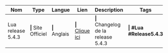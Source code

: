 | Nom               | Type                 | Langue         | Lien                                                                         | Description                          | Tags                          | Note           |
| ----------------- | -------------------- | -------------- | ---------------------------------------------------------------------------- | ------------------------------------ | ----------------------------- | -------------- |
| Lua release 5.4.3 | **\|** Site Officiel | **\|** Anglais | **\|** [Clique ici](https://www.lua.org/work/diffs-lua-5.4.3-lua-5.4.4.html) | **\|** Changelog de la release 5.4.3 | **\|** **#Lua #Release5.4.3** | **\|** **3/5** |
